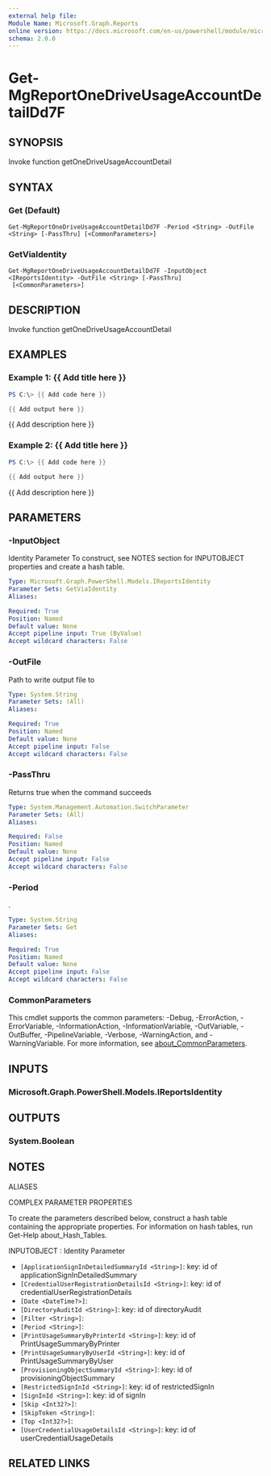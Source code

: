 ```yaml
---
external help file:
Module Name: Microsoft.Graph.Reports
online version: https://docs.microsoft.com/en-us/powershell/module/microsoft.graph.reports/get-mgreportonedriveusageaccountdetaildd7f
schema: 2.0.0
---
```


# Get-MgReportOneDriveUsageAccountDetailDd7F

## SYNOPSIS
Invoke function getOneDriveUsageAccountDetail

## SYNTAX

### Get (Default)
```
Get-MgReportOneDriveUsageAccountDetailDd7F -Period <String> -OutFile <String> [-PassThru] [<CommonParameters>]
```

### GetViaIdentity
```
Get-MgReportOneDriveUsageAccountDetailDd7F -InputObject <IReportsIdentity> -OutFile <String> [-PassThru]
 [<CommonParameters>]
```

## DESCRIPTION
Invoke function getOneDriveUsageAccountDetail

## EXAMPLES

### Example 1: {{ Add title here }}
```powershell
PS C:\> {{ Add code here }}

{{ Add output here }}
```

{{ Add description here }}

### Example 2: {{ Add title here }}
```powershell
PS C:\> {{ Add code here }}

{{ Add output here }}
```

{{ Add description here }}

## PARAMETERS

### -InputObject
Identity Parameter
To construct, see NOTES section for INPUTOBJECT properties and create a hash table.

```yaml
Type: Microsoft.Graph.PowerShell.Models.IReportsIdentity
Parameter Sets: GetViaIdentity
Aliases:

Required: True
Position: Named
Default value: None
Accept pipeline input: True (ByValue)
Accept wildcard characters: False
```

### -OutFile
Path to write output file to

```yaml
Type: System.String
Parameter Sets: (All)
Aliases:

Required: True
Position: Named
Default value: None
Accept pipeline input: False
Accept wildcard characters: False
```

### -PassThru
Returns true when the command succeeds

```yaml
Type: System.Management.Automation.SwitchParameter
Parameter Sets: (All)
Aliases:

Required: False
Position: Named
Default value: None
Accept pipeline input: False
Accept wildcard characters: False
```

### -Period
.

```yaml
Type: System.String
Parameter Sets: Get
Aliases:

Required: True
Position: Named
Default value: None
Accept pipeline input: False
Accept wildcard characters: False
```

### CommonParameters
This cmdlet supports the common parameters: -Debug, -ErrorAction, -ErrorVariable, -InformationAction, -InformationVariable, -OutVariable, -OutBuffer, -PipelineVariable, -Verbose, -WarningAction, and -WarningVariable. For more information, see [about_CommonParameters](http://go.microsoft.com/fwlink/?LinkID=113216).

## INPUTS

### Microsoft.Graph.PowerShell.Models.IReportsIdentity

## OUTPUTS

### System.Boolean

## NOTES

ALIASES

COMPLEX PARAMETER PROPERTIES

To create the parameters described below, construct a hash table containing the appropriate properties. For information on hash tables, run Get-Help about_Hash_Tables.


INPUTOBJECT <IReportsIdentity>: Identity Parameter
  - `[ApplicationSignInDetailedSummaryId <String>]`: key: id of applicationSignInDetailedSummary
  - `[CredentialUserRegistrationDetailsId <String>]`: key: id of credentialUserRegistrationDetails
  - `[Date <DateTime?>]`: 
  - `[DirectoryAuditId <String>]`: key: id of directoryAudit
  - `[Filter <String>]`: 
  - `[Period <String>]`: 
  - `[PrintUsageSummaryByPrinterId <String>]`: key: id of PrintUsageSummaryByPrinter
  - `[PrintUsageSummaryByUserId <String>]`: key: id of PrintUsageSummaryByUser
  - `[ProvisioningObjectSummaryId <String>]`: key: id of provisioningObjectSummary
  - `[RestrictedSignInId <String>]`: key: id of restrictedSignIn
  - `[SignInId <String>]`: key: id of signIn
  - `[Skip <Int32?>]`: 
  - `[SkipToken <String>]`: 
  - `[Top <Int32?>]`: 
  - `[UserCredentialUsageDetailsId <String>]`: key: id of userCredentialUsageDetails

## RELATED LINKS

